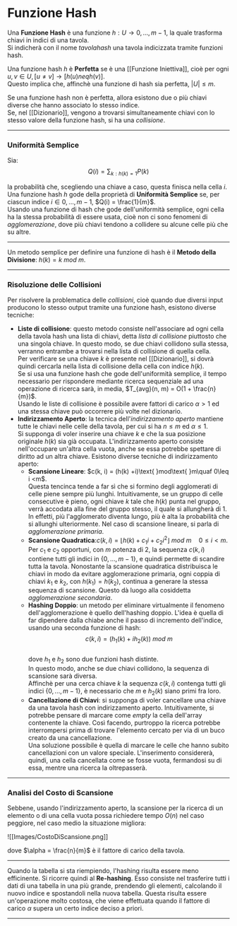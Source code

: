 # Funzione Hash #
Una **Funzione Hash** è una funzione $h:U \rightarrow {0, ..., m-1}$, la quale trasforma chiavi in indici di una tavola.<br />
Si indicherà con il nome $tavola hash$ una tavola indicizzata tramite funzioni hash.<br />

Una funzione hash $h$ è **Perfetta** se è una [[Funzione Iniettiva]], cioè per ogni $u, v \in U, [u \neq v] \rightarrow [h(u) neq h(v)]$.<br />
Questo implica che, affinchè una funzione di hash sia perfetta, $|U| \leq m$.<br />

Se una funzione hash non è perfetta, allora esistono due o più chiavi diverse che hanno associato lo stesso indice.<br />
Se, nel [[Dizionario]], vengono a trovarsi simultaneamente chiavi con lo stesso valore della funzione hash, si ha una _collisione_.<br />

--------------------------------------------------------------

### Uniformità Semplice ###
Sia:
$$Q(i) = \sum_{k:h(k) = 1} P(k)$$

la probabilità che, scegliendo una chiave a caso, questa finisca nella cella $i$.<br />
Una funzione hash $h$ gode della proprietà di **Uniformità Semplice** se, per ciascun indice $i \in {0, ..., m-1}$, $Q(i) = \frac{1}{m}$.<br />
Usando una funzione di hash che gode dell'uniformità semplice, ogni cella ha la stessa probabilità di essere usata, cioè non ci sono fenomeni di _agglomerazione_, dove più chiavi tendono a collidere su alcune celle più che su altre.<br />

--------------------------------------------------------------

Un metodo semplice per definire una funzione di hash è il **Metodo della Divisione**: $h(k) = k\text{ }mod\text{ }m$.

--------------------------------------------------------------

### Risoluzione delle Collisioni ###
Per risolvere la problematica delle _collisioni_, cioè quando due diversi input producono lo stesso output tramite una funzione hash, esistono diverse tecniche:
- **Liste di collisione**: questo metodo consiste nell'associare ad ogni cella della tavola hash una lista di chiavi, detta _lista di collisione_ piuttosto che una singola chiave. In questo modo, se due chiavi collidono sulla stessa, verranno entrambe a trovarsi nella lista di collisione di quella cella.<br />Per verificare se una chiave $k$ è presente nel [[Dizionario]], si dovrà quindi cercarla nella lista di collisione della cella con indice $h(k)$.<br />Se si usa una funzione hash che gode dell'uniformità semplice, il tempo necessario per rispondere mediante ricerca sequenziale ad una operazione di ricerca sarà, in media, $T_{avg}(n, m) = O(1 + \frac{n}{m})$.<br />Usando le liste di collisione è possibile avere fattori di carico $\alpha > 1$ ed una stessa chiave può occorrere più volte nel dizionario.<br />
- **Indirizzamento Aperto**: la tecnica dell'_indirizzamento aperto_ mantiene tutte le chiavi nelle celle della tavola, per cui si ha $n \leq m$ ed $\alpha \leq 1$.<br />Si supponga di voler inserire una chiave $k$ e che la sua posizione originale $h(k)$ sia già occupata. L'indirizzamento aperto consiste nell'occupare un'altra cella vuota, anche se essa potrebbe spettare di diritto ad un altra chiave. Esistono diverse tecniche di indirizzamento aperto:
	- **Scansione Lineare**: $c(k, i) = (h(k) +i)\text{ }mod\text{ }m\quaf 0\leq i <m$.<br />Questa tencinca tende a far sì che si formino  degli agglomerati di celle piene sempre più lunghi. Intuitivamente, se un gruppo di celle consecutive è pieno, ogni chiave $k$ tale che $h(k)$ punta nel gruppo, verrà accodata alla fine del gruppo stesso, il quale si allungherà di $1$.<br />In effetti, più l'agglomerato diventa lungo, più è alta la probabilità che si allunghi ulteriormente. Nel caso di scansione lineare, si parla di _agglomerazione primaria_.<br />
	- **Scansione Quadratica**:$c(k, i) = \lfloor h(k) + c_{1}i + c_{2}i^{2} \rfloor\text{ }mod\text{ }m\quad 0 \leq i <m$.<br />Per $c_{1}$ e $c_{2}$ opportuni, con $m$ potenza di $2$, la sequenza $c(k, i)$ contiene tutti gli indici in $\{0, ..., m-1\}$, e quindi permette di scandire tutta la tavola. Nonostante la scansione quadratica distribuisca le chiavi in modo da evitare agglomerazione primaria, ogni coppia di chiavi $k_{1}$ e $k_{2}$, con $h(k_{1}) = h(k_{2})$, continua a generare la stessa sequenza di scansione. Questo dà luogo alla cosiddetta _agglomerazione secondaria_.<br />
	- **Hashing Doppio**: un metodo per eliminare virtualmente il fenomeno dell'agglomerazione è quello dell'hashing doppio. L'idea è quella di far dipendere dalla chiabe anche il passo di incremento dell'indice, usando una seconda funzione di hash:<br />$$c(k, i) = (h_{1}(k) + ih_{2}(k))\text{ }mod\text{ }m$$<br />dove $h_{1}$ e $h_{2}$ sono due funzioni hash distinte.<br />In questo modo, anche se due chiavi collidono, la sequenza di scansione sarà diversa.<br />Affinchè per una cerca chiave $k$ la sequenza $c(k, i)$ contenga tutti gli indici $\{0, ..., m-1\}$, è necessario che $m$ e $h_{2}(k)$ siano primi fra loro.<br />
	- **Cancellazione di Chiavi**: si supponga di voler cancellare una chiave da una tavola hash con indirizzamento aperto. Intuitivamente, si potrebbe pensare di marcare come _empty_ la cella dell'array contenente la chiave. Così facendo, purtroppo la ricerca potrebbe interrompersi prima di trovare l'elemento cercato per via di un buco creato da una cancellazione.<br />Una soluzione possibile è quella di marcare le celle che hanno subito cancellazioni con un valore speciale. L'inserimento considererà, quindi, una cella cancellata come se fosse vuota, fermandosi su di essa, mentre una ricerca la oltrepasserà.

--------------------------------------------------------------

### Analisi del Costo di Scansione ###
Sebbene, usando l'indirizzamento aperto, la scansione per la ricerca di un elemento o di una cella vuota possa richiedere tempo $O(n)$ nel caso peggiore, nel caso medio la situazione migliora:

![[Images/CostoDiScansione.png]]

dove $\alpha = \frac{n}{m}$ è il fattore di carico della tavola.

--------------------------------------------------------------

Quando la tabella si sta riempiendo, l'hashing risulta essere meno efficinente. Si ricorre quindi al **Re-hashing**. Esso consiste nel trasferire tutti i dati di una tabella in una più grande, prendendo gli elementi, calcolando il nuovo indice e spostandoli nella nuova tabella. Questa risulta essere un'operazione molto costosa, che viene effettuata quando il fattore di carico $\alpha$ supera un certo indice deciso a priori.<br />

--------------------------------------------------------------